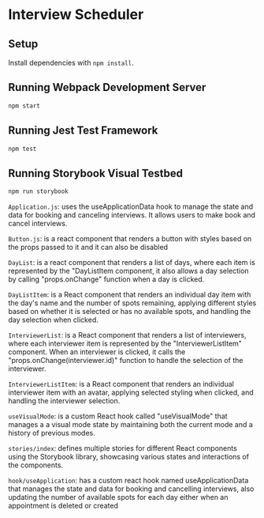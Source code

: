 # Interview Scheduler

## Setup

Install dependencies with `npm install`.

## Running Webpack Development Server

```sh
npm start
```

## Running Jest Test Framework

```sh
npm test
```

## Running Storybook Visual Testbed

```sh
npm run storybook
```
`Application.js`:
 uses the useApplicationData hook to manage the state and data for booking and canceling interviews. It allows users to make book and cancel interviews.

`Button.js`:
is a react component that renders a button with styles based on the props passed to it and it can also be disabled

`DayList`:
is a react component that renders a list of days, where each item is represented by the "DayListItem component, it also allows a day selection by calling "props.onChange" function when a day is clicked.

`DayListItem`:
is a React component that renders an individual day item with the day's name and the number of spots remaining, applying different styles based on whether it is selected or has no available spots, and handling the day selection when clicked.

`InterviewerList`:
is a React component that renders a list of interviewers, where each interviewer item is represented by the "InterviewerListItem" component.
When an interviewer is clicked, it calls the "props.onChange(interviewer.id)" function to handle the selection of the interviewer.

`InterviewerListItem`:
is a React component that renders an individual interviewer item with an avatar, applying selected styling when clicked, and handling the interviewer selection.

`useVisualMode`:
is a custom React hook called "useVisualMode" that manages a a visual mode state by maintaining both the current mode and a history of previous modes.

`stories/index`:
 defines multiple stories for different React components using the Storybook library, showcasing various states and interactions of the components.


`hook/useApplication`:
has a custom react hook named useApplicationData that manages the state and data for booking and cancelling interviews, also updating the number of available spots for each day either when an appointment is deleted or created

